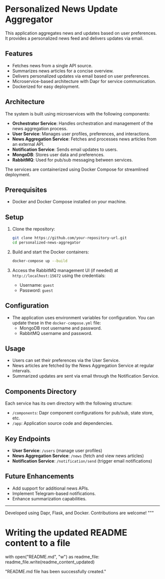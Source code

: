 # Personalized News Update Aggregator

This application aggregates news and updates based on user preferences. It provides a personalized news feed and delivers updates via email.

## Features

- Fetches news from a single API source.
- Summarizes news articles for a concise overview.
- Delivers personalized updates via email based on user preferences.
- Microservice-based architecture with Dapr for service communication.
- Dockerized for easy deployment.

## Architecture

The system is built using microservices with the following components:

- **Orchestrator Service**: Handles orchestration and management of the news aggregation process.
- **User Service**: Manages user profiles, preferences, and interactions.
- **News Aggregation Service**: Fetches and processes news articles from an external API.
- **Notification Service**: Sends email updates to users.
- **MongoDB**: Stores user data and preferences.
- **RabbitMQ**: Used for pub/sub messaging between services.

The services are containerized using Docker Compose for streamlined deployment.

## Prerequisites

- Docker and Docker Compose installed on your machine.

## Setup

1. Clone the repository:
    ```bash
    git clone https://github.com/your-repository-url.git
    cd personalized-news-aggregator
    ```

2. Build and start the Docker containers:
    ```bash
    docker-compose up --build
    ```

3. Access the RabbitMQ management UI (if needed) at `http://localhost:15672` using the credentials:
   - Username: `guest`
   - Password: `guest`

## Configuration

- The application uses environment variables for configuration. You can update these in the `docker-compose.yml` file:
  - MongoDB root username and password.
  - RabbitMQ username and password.

## Usage

- Users can set their preferences via the User Service.
- News articles are fetched by the News Aggregation Service at regular intervals.
- Summarized updates are sent via email through the Notification Service.

## Components Directory

Each service has its own directory with the following structure:

- `/components`: Dapr component configurations for pub/sub, state store, etc.
- `/app`: Application source code and dependencies.

## Key Endpoints

- **User Service**: `/users` (manage user profiles)
- **News Aggregation Service**: `/news` (fetch and view news articles)
- **Notification Service**: `/notification/send` (trigger email notifications)

## Future Enhancements

- Add support for additional news APIs.
- Implement Telegram-based notifications.
- Enhance summarization capabilities.

---

Developed using Dapr, Flask, and Docker. Contributions are welcome!
"""

# Writing the updated README content to a file
with open("README.md", "w") as readme_file:
    readme_file.write(readme_content_updated)

"README.md file has been successfully created."
